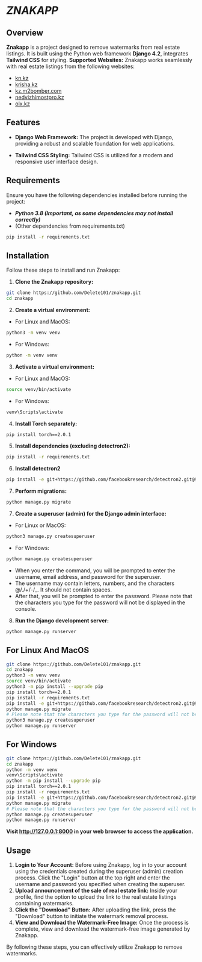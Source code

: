 # ___ZNAKAPP___
##  Overview
**Znakapp** is a project designed to remove watermarks from real estate listings. It is built using the Python web framework **Django 4.2**, integrates **Tailwind CSS** for styling.
**Supported Websites:**
Znakapp works seamlessly with real estate listings from the following websites:
- [kn.kz](https://kn.kz)
- [krisha.kz](https://krisha.kz)
- [kz.m2bomber.com](https://kz.m2bomber.com)
- [nedvizhimostpro.kz](https://nedvizhimostpro.kz)
- [olx.kz](https://olx.kz)
## Features
- **Django Web Framework:** The project is developed with Django, providing a robust and scalable foundation for web applications.

- **Tailwind CSS Styling:** Tailwind CSS is utilized for a modern and responsive user interface design.
## Requirements
Ensure you have the following dependencies installed before running the project:
+ ***Python 3.8 (Important, as some dependencies may not install correctly)***
+ (Other dependencies from requirements.txt)
```bash
pip install -r requirements.txt
```
## Installation
Follow these steps to install and run Znakapp:
1. **Clone the Znakapp repository:**
```bash 
git clone https://github.com/Delete101/znakapp.git
cd znakapp
```
2. **Create a virtual environment:**<br>
+ For Linux and MacOS:
```bash
python3 -m venv venv
```
+ For Windows:
```bash
python -m venv venv
```
3. **Activate a virtual environment:**
+ For Linux and MacOS:
```bash
source venv/bin/activate
```
+ For Windows:
```bash
venv\Scripts\activate
```
4. **Install Torch separately:**
```bash
pip install torch==2.0.1
```
5. **Install dependencies (excluding detectron2):**
```bash
pip install -r requirements.txt
```
6. **Install detectron2**
```bash
pip install -e git+https://github.com/facebookresearch/detectron2.git@94113be6e12db36b8c7601e13747587f19ec92fe#egg=detectron2
```
7. **Perform migrations:**
```bash
python manage.py migrate
```
7. **Create a superuser (admin) for the Django admin interface:**<br>
+ For Linux or MacOS:
```bash
python3 manage.py createsuperuser
```
+ For Windows:
```bash
python manage.py createsuperuser
```
  - When you enter the command, you will be prompted to enter the username, email address, and password for the superuser.
  - The username may contain letters, numbers, and the characters @/./+/-/_. It should not contain spaces.
  - After that, you will be prompted to enter the password. Please note that the characters you type for the password will not be displayed in the console.
8.   **Run the Django development server:**

```bash
python manage.py runserver
``` 
## For Linux And MacOS
```bash
git clone https://github.com/Delete101/znakapp.git
cd znakapp
python3 -m venv venv
source venv/bin/activate
python3 -m pip install --upgrade pip
pip install torch==2.0.1
pip install -r requirements.txt
pip install -e git+https://github.com/facebookresearch/detectron2.git@94113be6e12db36b8c7601e13747587f19ec92fe#egg=detectron2
python manage.py migrate
# Please note that the characters you type for the password will not be displayed in the console.
python3 manage.py createsuperuser
python manage.py runserver
```
## For Windows
```bash
git clone https://github.com/Delete101/znakapp.git
cd znakapp
python -m venv venv
venv\Scripts\activate
python -m pip install --upgrade pip
pip install torch==2.0.1
pip install -r requirements.txt
pip install -e git+https://github.com/facebookresearch/detectron2.git@94113be6e12db36b8c7601e13747587f19ec92fe#egg=detectron2
python manage.py migrate
# Please note that the characters you type for the password will not be displayed in the console.
python manage.py createsuperuser
python manage.py runserver
```
  **Visit http://127.0.0.1:8000 in your web browser to access the application.**
## **Usage**
1. **Login to Your Account:**
Before using Znakapp, log in to your account using the credentials created during the superuser (admin) creation process. Click the "Login" button at the top right and enter the username and password you specified when creating the superuser.
1. **Upload announcement of the sale of real estate link:**
Inside your profile, find the option to upload the link to the real estate listings containing watermarks.
1. **Click the "Download" Button:**
After uploading the link, press the "Download" button to initiate the watermark removal process.
1. **View and Download the Watermark-Free Image:**
Once the process is complete, view and download the watermark-free image generated by Znakapp.

By following these steps, you can effectively utilize Znakapp to remove watermarks.